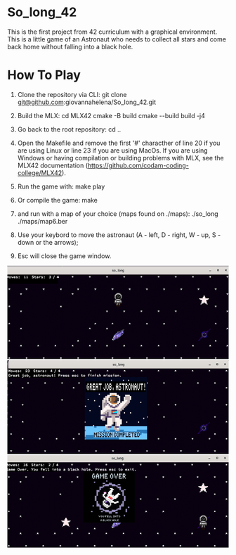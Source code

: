 # So_long_42
This is the first project from 42 curriculum with a graphical environment. This is a little game of an Astronaut who needs to collect all stars and come back home without falling into a black hole.

# How To Play

1) Clone the repository via CLI:
	git clone git@github.com:giovannahelena/So_long_42.git

2) Build the MLX:
	cd MLX42
	cmake -B build
	cmake --build build -j4

3) Go back to the root repository:
	cd ..

4) Open the Makefile and remove the first '#' characther of line 20 if you are using Linux or line 23 if you are using MacOs.
	If you are using Windows or having compilation or building problems with MLX, see the MLX42 documentation
	(https://github.com/codam-coding-college/MLX42).

5) Run the game with:
	make play

6) Or compile the game:
	make

7) and run with a map of your choice (maps found on ./maps):
	./so_long ./maps/map6.ber

8) Use your keybord to move the astronaut (A - left, D - right, W - up, S - down or the arrows);

9) Esc will close the game window.

<img src="./readme_utils/prnt1.png">
<img src="./readme_utils/prnt2.png">
<img src="./readme_utils/prnt3.png">